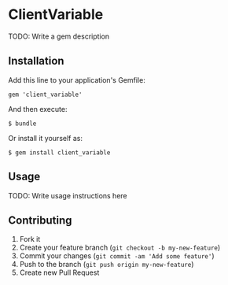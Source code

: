 # ClientVariable

TODO: Write a gem description

## Installation

Add this line to your application's Gemfile:

    gem 'client_variable'

And then execute:

    $ bundle

Or install it yourself as:

    $ gem install client_variable

## Usage

TODO: Write usage instructions here

## Contributing

1. Fork it
2. Create your feature branch (`git checkout -b my-new-feature`)
3. Commit your changes (`git commit -am 'Add some feature'`)
4. Push to the branch (`git push origin my-new-feature`)
5. Create new Pull Request
